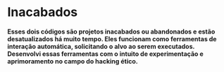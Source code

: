 # Inacabados
**Esses dois códigos são projetos inacabados ou abandonados e estão desatualizados há muito tempo. Eles funcionam como ferramentas de interação automática, solicitando o alvo ao serem executados. Desenvolvi essas ferramentas com o intuito de experimentação e aprimoramento no campo do hacking ético.**
